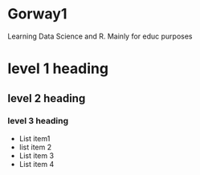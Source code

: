 Gorway1
=======

Learning Data Science and R. Mainly for educ purposes
# level 1 heading #
## level 2 heading ##
### level 3 heading ###

* List item1
* list item 2
* List item 3
* List item 4
